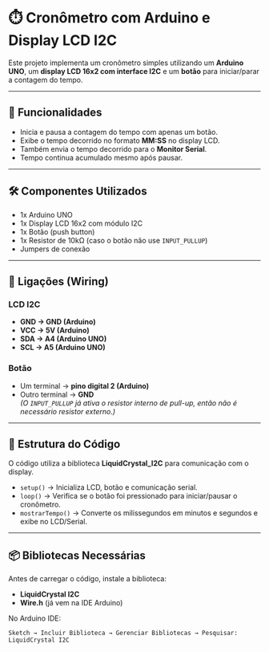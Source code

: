 # ⏱️ Cronômetro com Arduino e Display LCD I2C

Este projeto implementa um cronômetro simples utilizando um **Arduino UNO**, um **display LCD 16x2 com interface I2C** e um **botão** para iniciar/parar a contagem do tempo.

---

## 🚀 Funcionalidades
- Inicia e pausa a contagem do tempo com apenas um botão.
- Exibe o tempo decorrido no formato **MM:SS** no display LCD.
- Também envia o tempo decorrido para o **Monitor Serial**.
- Tempo continua acumulado mesmo após pausar.

---

## 🛠️ Componentes Utilizados
- 1x Arduino UNO  
- 1x Display LCD 16x2 com módulo I2C  
- 1x Botão (push button)  
- 1x Resistor de 10kΩ (caso o botão não use `INPUT_PULLUP`)  
- Jumpers de conexão  

---

## 🔌 Ligações (Wiring)

### LCD I2C
- **GND → GND (Arduino)**  
- **VCC → 5V (Arduino)**  
- **SDA → A4 (Arduino UNO)**  
- **SCL → A5 (Arduino UNO)**  

### Botão
- Um terminal → **pino digital 2 (Arduino)**  
- Outro terminal → **GND**  
*(O `INPUT_PULLUP` já ativa o resistor interno de pull-up, então não é necessário resistor externo.)*

---

## 📂 Estrutura do Código
O código utiliza a biblioteca **LiquidCrystal_I2C** para comunicação com o display.  

- `setup()` → Inicializa LCD, botão e comunicação serial.  
- `loop()` → Verifica se o botão foi pressionado para iniciar/pausar o cronômetro.  
- `mostrarTempo()` → Converte os milissegundos em minutos e segundos e exibe no LCD/Serial.  

---

## 📦 Bibliotecas Necessárias
Antes de carregar o código, instale a biblioteca:  
- **LiquidCrystal I2C**  
- **Wire.h** (já vem na IDE Arduino)

No Arduino IDE:  
```text
Sketch → Incluir Biblioteca → Gerenciar Bibliotecas → Pesquisar: LiquidCrystal I2C
